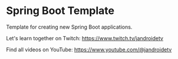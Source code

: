 # Spring Boot Template

Template for creating new Spring Boot applications.

Let's learn together on Twitch: https://www.twitch.tv/jandroidetv

Find all videos on YouTube: https://www.youtube.com/@jandroidetv
